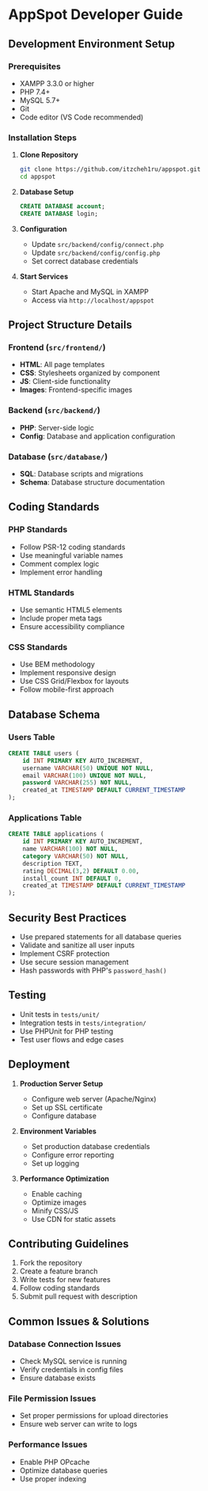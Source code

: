 # AppSpot Developer Guide

## Development Environment Setup

### Prerequisites
- XAMPP 3.3.0 or higher
- PHP 7.4+
- MySQL 5.7+
- Git
- Code editor (VS Code recommended)

### Installation Steps
1. **Clone Repository**
   ```bash
   git clone https://github.com/itzcheh1ru/appspot.git
   cd appspot
   ```

2. **Database Setup**
   ```sql
   CREATE DATABASE account;
   CREATE DATABASE login;
   ```

3. **Configuration**
   - Update `src/backend/config/connect.php`
   - Update `src/backend/config/config.php`
   - Set correct database credentials

4. **Start Services**
   - Start Apache and MySQL in XAMPP
   - Access via `http://localhost/appspot`

## Project Structure Details

### Frontend (`src/frontend/`)
- **HTML**: All page templates
- **CSS**: Stylesheets organized by component
- **JS**: Client-side functionality
- **Images**: Frontend-specific images

### Backend (`src/backend/`)
- **PHP**: Server-side logic
- **Config**: Database and application configuration

### Database (`src/database/`)
- **SQL**: Database scripts and migrations
- **Schema**: Database structure documentation

## Coding Standards

### PHP Standards
- Follow PSR-12 coding standards
- Use meaningful variable names
- Comment complex logic
- Implement error handling

### HTML Standards
- Use semantic HTML5 elements
- Include proper meta tags
- Ensure accessibility compliance

### CSS Standards
- Use BEM methodology
- Implement responsive design
- Use CSS Grid/Flexbox for layouts
- Follow mobile-first approach

## Database Schema

### Users Table
```sql
CREATE TABLE users (
    id INT PRIMARY KEY AUTO_INCREMENT,
    username VARCHAR(50) UNIQUE NOT NULL,
    email VARCHAR(100) UNIQUE NOT NULL,
    password VARCHAR(255) NOT NULL,
    created_at TIMESTAMP DEFAULT CURRENT_TIMESTAMP
);
```

### Applications Table
```sql
CREATE TABLE applications (
    id INT PRIMARY KEY AUTO_INCREMENT,
    name VARCHAR(100) NOT NULL,
    category VARCHAR(50) NOT NULL,
    description TEXT,
    rating DECIMAL(3,2) DEFAULT 0.00,
    install_count INT DEFAULT 0,
    created_at TIMESTAMP DEFAULT CURRENT_TIMESTAMP
);
```

## Security Best Practices
- Use prepared statements for all database queries
- Validate and sanitize all user inputs
- Implement CSRF protection
- Use secure session management
- Hash passwords with PHP's `password_hash()`

## Testing
- Unit tests in `tests/unit/`
- Integration tests in `tests/integration/`
- Use PHPUnit for PHP testing
- Test user flows and edge cases

## Deployment
1. **Production Server Setup**
   - Configure web server (Apache/Nginx)
   - Set up SSL certificate
   - Configure database

2. **Environment Variables**
   - Set production database credentials
   - Configure error reporting
   - Set up logging

3. **Performance Optimization**
   - Enable caching
   - Optimize images
   - Minify CSS/JS
   - Use CDN for static assets

## Contributing Guidelines
1. Fork the repository
2. Create a feature branch
3. Write tests for new features
4. Follow coding standards
5. Submit pull request with description

## Common Issues & Solutions

### Database Connection Issues
- Check MySQL service is running
- Verify credentials in config files
- Ensure database exists

### File Permission Issues
- Set proper permissions for upload directories
- Ensure web server can write to logs

### Performance Issues
- Enable PHP OPcache
- Optimize database queries
- Use proper indexing
